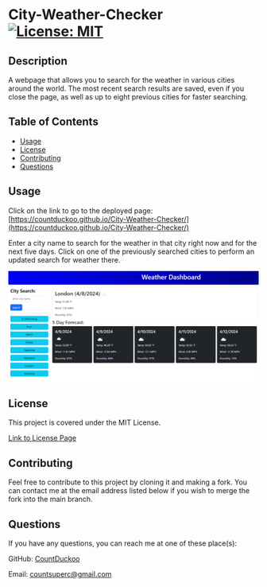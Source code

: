 # City-Weather-Checker [![License: MIT](https://img.shields.io/badge/License-MIT-yellow.svg)](https://opensource.org/licenses/MIT)

## Description

A webpage that allows you to search for the weather in various cities around the world. The most recent search results are saved, even if you close the page, as well as up to eight previous cities for faster searching.

## Table of Contents
- [Usage](#usage)
- [License](#license)
- [Contributing](#contributing)
- [Questions](#questions)

## Usage

Click on the link to go to the deployed page: [https://countduckoo.github.io/City-Weather-Checker/](https://countduckoo.github.io/City-Weather-Checker/)

Enter a city name to search for the weather in that city right now and for the next five days. Click on one of the previously searched cities to perform an updated search for weather there.

![main page](./assets/images/CityWeatherChecker.PNG)

## License

This project is covered under the MIT License.

[Link to License Page](/LICENSE)

## Contributing

Feel free to contribute to this project by cloning it and making a fork. You can contact me at the email address listed below if you wish to merge the fork into the main branch.

## Questions

If you have any questions, you can reach me at one of these place(s):  

GitHub: [CountDuckoo](github.com/CountDuckoo)

Email: [countsuperc@gmail.com](mailto:countsuperc@gmail.com)
